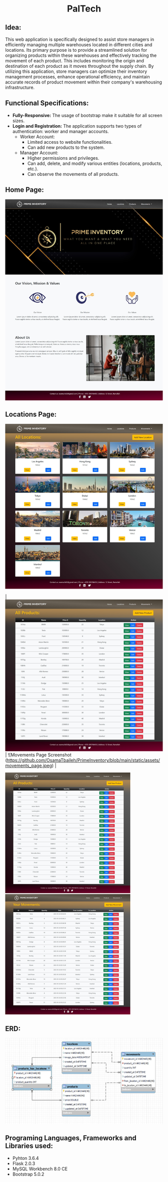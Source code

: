 <div align="center">
  <h1> PalTech </h1>
</div>

## Idea:
This web application is specifically designed to assist store managers in efficiently managing multiple warehouses located in different cities and locations. Its primary purpose is to provide a streamlined solution for organizing products within these warehouses and effectively tracking the movement of each product. This includes monitoring the origin and destination of each product as it moves throughout the supply chain. By utilizing this application, store managers can optimize their inventory management processes, enhance operational efficiency, and maintain accurate records of product movement within their company's warehousing infrastructure.


## Functional Specifications:
- **Fully-Responsive:** The usage of bootstrap make it suitable for all screen sizes.
- **Login and Registration:** The application supports two types of authentication: worker and manager accounts.
  - Worker Account:
    - Limited access to website functionalities.
    - Can add new products to the system.
  - Manager Account:
    - Higher permissions and privileges.
    - Can add, delete, and modify various entities (locations, products, etc.).
    - Can observe the movements of all products.



## Home Page:
![Home Page Screenshot](https://github.com/OsamaTbaileh/PrimeInventory/blob/main/static/assets/home_page.jpeg)

## Locations Page:
![Locations Page Screenshot](https://github.com/OsamaTbaileh/PrimeInventory/blob/main/static/assets/locations_page.jpeg)

| ![Products Page Screenshot](https://github.com/OsamaTbaileh/PrimeInventory/blob/main/static/assets/products_page.jpeg) | ![Movements Page Screenshot (https://github.com/OsamaTbaileh/PrimeInventory/blob/main/static/assets/movements_page.jpeg) |
<p float="left">
  <img src="https://github.com/OsamaTbaileh/PrimeInventory/blob/main/static/assets/products_page.jpeg" alt="Products Page Screenshot" width="400" />
  <img src="https://github.com/OsamaTbaileh/PrimeInventory/blob/main/static/assets/movements_page.jpeg" alt="Movements Page Screenshot" width="400" />
</p>



## ERD:
![ERD Diagram](https://github.com/OsamaTbaileh/PrimeInventory/blob/main/static/assets/ERD_diagram.jpg)




## Programing Languages, Frameworks and Libraries used:
- Pyhton 3.6.4
- Flask 2.0.3
- MySQL Workbench 8.0 CE
- Bootstrap 5.0.2
